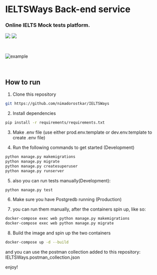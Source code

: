 # IELTSWays Back-end service

### Online IELTS Mock tests platform.


[![](https://img.shields.io/badge/python-3.10-orange)](https://www.python.org/)
[![](https://img.shields.io/badge/Django-4.1-green)](https://www.djangoproject.com/)

<br>

![example](https://github.com/nimadorostkar/IELTSWays/blob/main/docs/screenshot.png)

<br>


## How to run

1. Clone this repository

```bash
git https://github.com/nimadorostkar/IELTSWays
```

2. Install dependencies

```bash
pip install -r requirements/requirements.txt 
```

3. Make .env file (use either prod.env.template or dev.env.template to create .env file)

4. Run the following commands to get started (Development)

```bash
python manage.py makemigrations
python manage.py migrate
python manage.py createsuperuser
python manage.py runserver
```

5. also you can run tests manually(Development):

```bash
python manage.py test
```

6. Make sure you have Postgredb running (Production)

7. you can run them manually, after the containers spin up, like so:

```bash
docker-compose exec web python manage.py makemigrations
docker-compose exec web python manage.py migrate   
```

8. Build the image and spin up the two containers

```bash
docker-compose up -d --build
```


and you can use the postman collection added to this repository:
 IELTSWays.postman_collection.json


 enjoy!